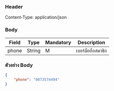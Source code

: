 
### Header

Content-Type: application/json


### Body
| Field         | Type            | Mandatory     |Description           |
| ------------- |-----------------| ------------|------------------------|
| phone         | String          | M           | เบอร์มือถือสมาชิก           |



### ตัวอย่าง Body
```json
{
    "phone": "0873574494"
}
```


